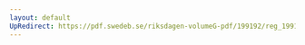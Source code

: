 ```yaml
---
layout: default
UpRedirect: https://pdf.swedeb.se/riksdagen-volumeG-pdf/199192/reg_199192/reg_199192_0979.pdf
---
```

